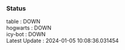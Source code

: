 ### Status


table : DOWN  
hogwarts : DOWN  
icy-bot : DOWN  
Latest Update : 2024-01-05 10:08:36.031454
